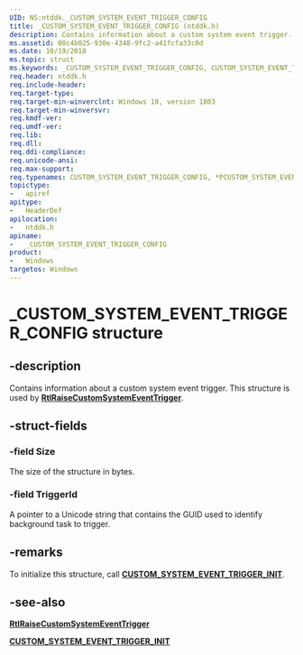 ```yaml
---
UID: NS:ntddk._CUSTOM_SYSTEM_EVENT_TRIGGER_CONFIG
title: _CUSTOM_SYSTEM_EVENT_TRIGGER_CONFIG (ntddk.h)
description: Contains information about a custom system event trigger.
ms.assetid: 08c4b025-930e-4348-9fc2-a41fcfa33c0d
ms.date: 10/19/2018
ms.topic: struct
ms.keywords: _CUSTOM_SYSTEM_EVENT_TRIGGER_CONFIG, CUSTOM_SYSTEM_EVENT_TRIGGER_CONFIG, *PCUSTOM_SYSTEM_EVENT_TRIGGER_CONFIG, 
req.header: ntddk.h
req.include-header:
req.target-type:
req.target-min-winverclnt: Windows 10, version 1803
req.target-min-winversvr:
req.kmdf-ver:
req.umdf-ver:
req.lib:
req.dll:
req.ddi-compliance:
req.unicode-ansi:
req.max-support:
req.typenames: CUSTOM_SYSTEM_EVENT_TRIGGER_CONFIG, *PCUSTOM_SYSTEM_EVENT_TRIGGER_CONFIG
topictype: 
-	apiref
apitype: 
-	HeaderDef
apilocation: 
-	ntddk.h
apiname: 
-	_CUSTOM_SYSTEM_EVENT_TRIGGER_CONFIG
product:
-	Windows
targetos: Windows
---
```


# _CUSTOM_SYSTEM_EVENT_TRIGGER_CONFIG structure

## -description
Contains information about a custom system event trigger. This structure is used by [**RtlRaiseCustomSystemEventTrigger**](nf-ntddk-rtlraisecustomsystemeventtrigger.md).

## -struct-fields

### -field Size
The size of the structure in bytes.

### -field TriggerId
 
A pointer to a Unicode string that contains the GUID used to identify background task to trigger.

## -remarks
To initialize this structure, call [**CUSTOM_SYSTEM_EVENT_TRIGGER_INIT**](nf-ntddk-custom_system_event_trigger_init.md).

## -see-also
[**RtlRaiseCustomSystemEventTrigger**](nf-ntddk-rtlraisecustomsystemeventtrigger.md)

[**CUSTOM_SYSTEM_EVENT_TRIGGER_INIT**](nf-ntddk-custom_system_event_trigger_init.md)

